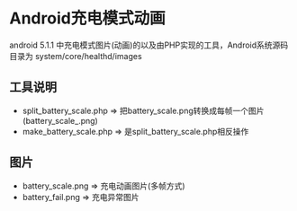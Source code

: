 # Android充电模式动画
android 5.1.1 中充电模式图片(动画)的以及由PHP实现的工具，Android系统源码目录为 system/core/healthd/images

## 工具说明
  * split_battery_scale.php => 把battery_scale.png转换成每帧一个图片(battery_scale_<n>.png)
  * make_battery_scale.php => 是split_battery_scale.php相反操作

## 图片
  * battery_scale.png => 充电动画图片(多帧方式)
  * battery_fail.png => 充电异常图片

